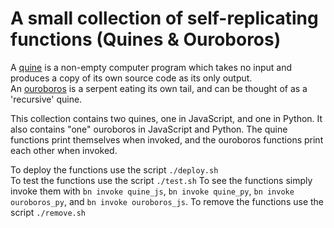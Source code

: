 # A small collection of self-replicating functions (Quines & Ouroboros)

A [quine](https://en.wikipedia.org/wiki/Quine_(computing)) is a non-empty computer program which takes no input and produces a copy of its own source code as its only output.  
An [ouroboros](https://en.wikipedia.org/wiki/Ouroboros) is a serpent eating its own tail, and can be thought of as a 'recursive' quine.

This collection contains two quines, one in JavaScript, and one in Python. It also contains "one" ouroboros in JavaScript and Python.
The quine functions print themselves when invoked, and the ouroboros functions print each other when invoked.

To deploy the functions use the script `./deploy.sh`  
To test the functions use the script `./test.sh`
To see the functions simply invoke them with `bn invoke quine_js`, `bn invoke quine_py`, `bn invoke ouroboros_py`, and `bn invoke ouroboros_js`.
To remove the functions use the script `./remove.sh`
